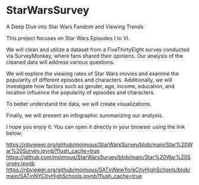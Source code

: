 # StarWarsSurvey
A Deep Dive into Star Wars Fandom and Viewing Trends

This project focuses on Star Wars Episodes I to VI.

We will clean and utilize a dataset from a FiveThirtyEight survey conducted via SurveyMonkey, where fans shared their opinions. Our analysis of the cleaned data will address various questions.

We will explore the viewing rates of Star Wars movies and examine the popularity of different episodes and characters. Additionally, we will investigate how factors such as gender, age, income, education, and location influence the popularity of episodes and characters.

To better understand the data, we will create visualizations.

Finally, we will present an infographic summarizing our analysis.

I hope you enjoy it. You can open it directly in your browser using the link below:

https://nbviewer.org/github/mojmous/StarWarsSurvey/blob/main/Star%20War%20Survey.ipynb?flush_cache=true
https://github.com/mojmous/StarWarsSurvey/blob/main/Star%20War%20Survey.ipynb
https://nbviewer.org/github/mojmous/SATinNewYorkCityHighSchools/blob/main/SATinNYCityHighSchools.ipynb?flush_cache=true
